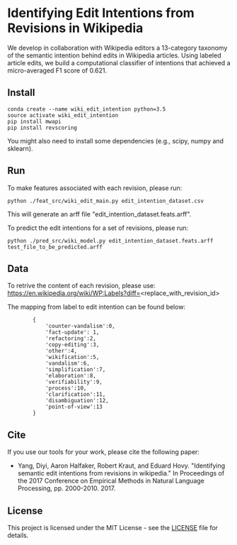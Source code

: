 # Identifying Edit Intentions from Revisions in Wikipedia
We develop in collaboration with Wikipedia editors a 13-category taxonomy of the semantic intention behind edits in Wikipedia articles. 
Using labeled article edits, we build a computational classifier of intentions that achieved a micro-averaged F1 score of 0.621.

## Install

```
conda create --name wiki_edit_intention python=3.5 
source activate wiki_edit_intention
pip install mwapi 
pip install revscoring
```

You might also need to install some dependencies (e.g., scipy, numpy and sklearn).

## Run

To make features associated with each revision, please run:

```python ./feat_src/wiki_edit_main.py edit_intention_dataset.csv```

This will generate an arff file "edit_intention_dataset.feats.arff".

To predict the edit intentions for a set of revisions, please run:

```python ./pred_src/wiki_model.py edit_intention_dataset.feats.arff test_file_to_be_predicted.arff```

## Data 

To retrive the content of each revision, please use: https://en.wikipedia.org/wiki/WP:Labels?diff=<replace_with_revision_id>

The mapping from label to edit intention can be found below:

```
		{	
			'counter-vandalism':0, 
			'fact-update': 1, 
			'refactoring':2, 
			'copy-editing':3, 
			'other':4, 
			'wikification':5, 
			'vandalism':6, 
			'simplification':7, 
			'elaboration':8, 
			'verifiability':9, 
			'process':10, 
			'clarification':11,
			'disambiguation':12, 
			'point-of-view':13
		}
```

## Cite

If you use our tools for your work, please cite the following paper:

* Yang, Diyi, Aaron Halfaker, Robert Kraut, and Eduard Hovy. "Identifying semantic edit intentions from revisions in wikipedia." In Proceedings of the 2017 Conference on Empirical Methods in Natural Language Processing, pp. 2000-2010. 2017.


## License

This project is licensed under the MIT License - see the [LICENSE](LICENSE) file for details.
